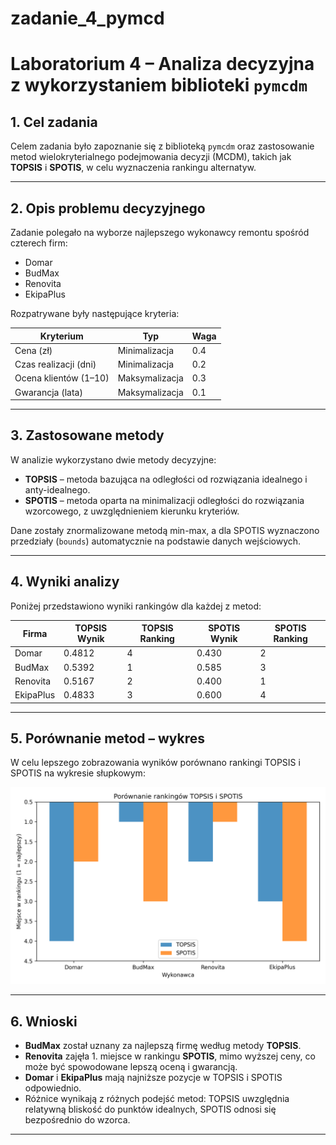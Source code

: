 # zadanie_4_pymcd

# Laboratorium 4 – Analiza decyzyjna z wykorzystaniem biblioteki `pymcdm`

## 1. Cel zadania

Celem zadania było zapoznanie się z biblioteką `pymcdm` oraz zastosowanie metod wielokryterialnego podejmowania decyzji (MCDM), takich jak **TOPSIS** i **SPOTIS**, w celu wyznaczenia rankingu alternatyw.

---

## 2. Opis problemu decyzyjnego

Zadanie polegało na wyborze najlepszego wykonawcy remontu spośród czterech firm:

- Domar  
- BudMax  
- Renovita  
- EkipaPlus  

Rozpatrywane były następujące kryteria:

| Kryterium                | Typ             | Waga |
|--------------------------|------------------|------|
| Cena (zł)                | Minimalizacja    | 0.4  |
| Czas realizacji (dni)    | Minimalizacja    | 0.2  |
| Ocena klientów (1–10)    | Maksymalizacja   | 0.3  |
| Gwarancja (lata)         | Maksymalizacja   | 0.1  |

---

## 3. Zastosowane metody

W analizie wykorzystano dwie metody decyzyjne:

- **TOPSIS** – metoda bazująca na odległości od rozwiązania idealnego i anty-idealnego.
- **SPOTIS** – metoda oparta na minimalizacji odległości do rozwiązania wzorcowego, z uwzględnieniem kierunku kryteriów.

Dane zostały znormalizowane metodą min-max, a dla SPOTIS wyznaczono przedziały (`bounds`) automatycznie na podstawie danych wejściowych.

---

## 4. Wyniki analizy

Poniżej przedstawiono wyniki rankingów dla każdej z metod:

| Firma      | TOPSIS Wynik  | TOPSIS Ranking | SPOTIS Wynik   | SPOTIS Ranking  |
|------------|---------------|----------------|----------------|-----------------|
| Domar      | 0.4812        | 4              | 0.430          | 2               |
| BudMax     | 0.5392        | 1              | 0.585          | 3               |
| Renovita   | 0.5167        | 2              | 0.400          | 1               |
| EkipaPlus  | 0.4833        | 3              | 0.600          | 4               |

---

## 5. Porównanie metod – wykres

W celu lepszego zobrazowania wyników porównano rankingi TOPSIS i SPOTIS na wykresie słupkowym:

![Porównanie rankingów](ranking_porownanie.png)

---

## 6. Wnioski

- **BudMax** został uznany za najlepszą firmę według metody **TOPSIS**.
- **Renovita** zajęła 1. miejsce w rankingu **SPOTIS**, mimo wyższej ceny, co może być spowodowane lepszą oceną i gwarancją.
- **Domar** i **EkipaPlus** mają najniższe pozycje w TOPSIS i SPOTIS odpowiednio.
- Różnice wynikają z różnych podejść metod: TOPSIS uwzględnia relatywną bliskość do punktów idealnych, SPOTIS odnosi się bezpośrednio do wzorca.

---
